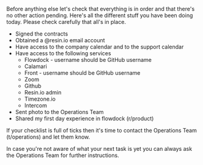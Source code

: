Before anything else let's check that everything is in order and that there's no other action pending. Here's all the different stuff you have been doing today. Please check carefully that all's in place.

* Signed the contracts
* Obtained a @resin.io email account
* Have access to the company calendar and to the support calendar
* Have access to the following services
   * Flowdock - username should be GitHub username
   * Calamari
   * Front - username should be GitHub username
   * Zoom
   * Github
   * Resin.io admin
   * Timezone.io
   * Intercom
* Sent photo to the Operations Team
* Shared my first day experience in flowdock (r/product)

If your checklist is full of ticks then it's time to contact the Operations Team (t/operations) and let them know. 

In case you're not aware of what your next task is yet you can always ask the Operations Team for further instructions. 
